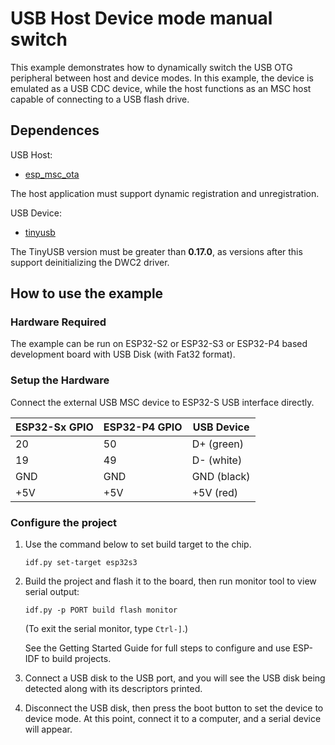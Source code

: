 # USB Host Device mode manual switch

This example demonstrates how to dynamically switch the USB OTG peripheral between host and device modes.
In this example, the device is emulated as a USB CDC device, while the host functions as an MSC host capable of connecting to a USB flash drive.

## Dependences

USB Host:

* [esp_msc_ota](https://components.espressif.com/components/espressif/esp_msc_ota/versions/1.0.0)

The host application must support dynamic registration and unregistration.

USB Device:

* [tinyusb](https://components.espressif.com/components/espressif/tinyusb/versions/0.17.0~1)

The TinyUSB version must be greater than **0.17.0**, as versions after this support deinitializing the DWC2 driver.

## How to use the example

### Hardware Required

The example can be run on ESP32-S2 or ESP32-S3 or ESP32-P4 based development board with USB Disk (with Fat32 format).

### Setup the Hardware

Connect the external USB MSC device to ESP32-S USB interface directly.

| ESP32-Sx GPIO | ESP32-P4 GPIO | USB Device  |
| ------------- | ------------- | ----------- |
| 20            | 50            | D+ (green)  |
| 19            | 49            | D- (white)  |
| GND           | GND           | GND (black) |
| +5V           | +5V           | +5V (red)   |

### Configure the project

1. Use the command below to set build target to the chip.

    ```
    idf.py set-target esp32s3
    ```

2. Build the project and flash it to the board, then run monitor tool to view serial output:

    ```
    idf.py -p PORT build flash monitor
    ```

    (To exit the serial monitor, type ``Ctrl-]``.)

    See the Getting Started Guide for full steps to configure and use ESP-IDF to build projects.

3. Connect a USB disk to the USB port, and you will see the USB disk being detected along with its descriptors printed.

4. Disconnect the USB disk, then press the boot button to set the device to device mode. At this point, connect it to a computer, and a serial device will appear.
